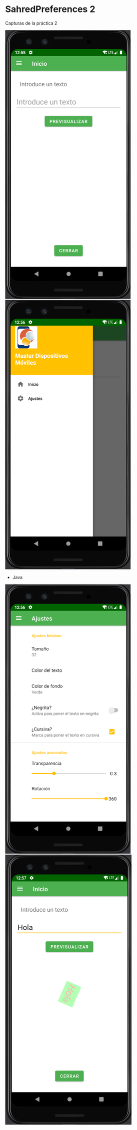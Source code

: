 # SahredPreferences 2
Capturas de la práctica 2

![Captura 1](https://github.com/yasmanets/persistencia_moviles/blob/main/android/SharedPreferences%202/screenshots/prefs2.1.PNG)
![Captura 2](https://github.com/yasmanets/persistencia_moviles/blob/main/android/SharedPreferences%202/screenshots/prefs2.2.PNG)

- Java

![Captura 3](https://github.com/yasmanets/persistencia_moviles/blob/main/android/SharedPreferences%202/screenshots/prefs2.3.PNG)
![Captura 4](https://github.com/yasmanets/persistencia_moviles/blob/main/android/SharedPreferences%202/screenshots/prefs2.4.PNG)
